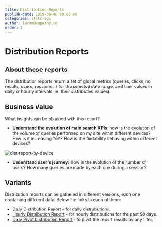 ```yaml
---
title: Distribution Reports
publish-date: 2019-06-06 00:00 am
categories: stats-api
author: laram@empathy.co
order: 1
---
```


# Distribution Reports

## About these reports
The distribution reports return a set of global metrics (queries, clicks, no results, users, sessions...)  for the selected date range, and their values in daily or hourly intervals (ie. their _distribution_ values).

## Business Value
What insights can be obtained with this report?

* **Understand the evolution of main search KPIs:**  how is the evolution of the volume of queries performed on my site within different devices? How is it increasing YoY? How is the findability behaving within different devices?

![dist-report-by-device](/docs-empathy/assets/media/docs-perf-by-device-report.png)

* **Understand user's journey:** How is the evolution of the number of users? How many queries are made by each one during a session? 

## Variants
Distribution reports can be gathered in different versions, each one containing different data. Below the links to each of them:

* [Daily Distribution Report](/api-reference/stats-api/stats-api-distribution-report/stats-api-daily-distribution-report/) - for daily distrubutions.
* [Hourly Distribution Report](/api-reference/stats-api/stats-api-distribution-report/stats-api-hourly-distribution-report/) - for hourly distributions for the past 90 days.
* [Daily Pivot Distribution Report ](/api-reference/stats-api/stats-api-distribution-report/stats-api-daily-distribution-report-pivot/) - to pivot the report results by any filter.


